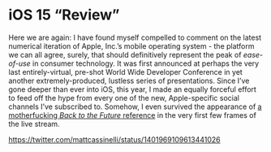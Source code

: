 # iOS 15 “Review”

Here we are again: I have found myself compelled to comment on the latest numerical iteration of Apple, Inc.’s mobile operating system - the platform we can all agree, surely, that should definitively represent the peak of _ease-of-use_ in consumer technology. It was first announced at perhaps the very last entirely-virtual, pre-shot World Wide Developer Conference in yet another extremely-produced, lustless series of presentations. Since I’ve gone deeper than ever into iOS, this year, I made an equally forceful effort to feed off the hype from every one of the new, Apple-specific social channels I’ve subscribed to. Somehow, I even survived the appearance of [a motherfucking _Back to the Future_ reference](https://twitter.com/neoyokel/status/1401947729836773377) in the very first few frames of the live stream.

https://twitter.com/mattcassinelli/status/1401969109613441026

